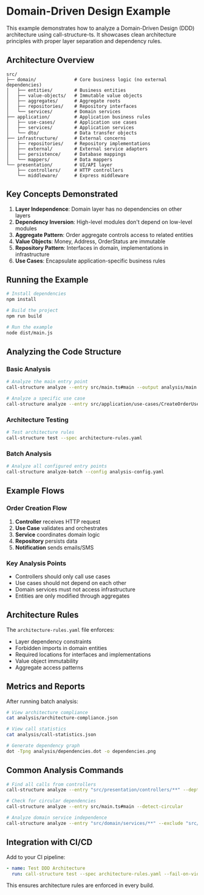 # Domain-Driven Design Example

This example demonstrates how to analyze a Domain-Driven Design (DDD) architecture using call-structure-ts. It showcases clean architecture principles with proper layer separation and dependency rules.

## Architecture Overview

```
src/
├── domain/              # Core business logic (no external dependencies)
│   ├── entities/        # Business entities
│   ├── value-objects/   # Immutable value objects
│   ├── aggregates/      # Aggregate roots
│   ├── repositories/    # Repository interfaces
│   └── services/        # Domain services
├── application/         # Application business rules
│   ├── use-cases/       # Application use cases
│   ├── services/        # Application services
│   └── dto/             # Data transfer objects
├── infrastructure/      # External concerns
│   ├── repositories/    # Repository implementations
│   ├── external/        # External service adapters
│   ├── persistence/     # Database mappings
│   └── mappers/         # Data mappers
└── presentation/        # UI/API layer
    ├── controllers/     # HTTP controllers
    └── middleware/      # Express middleware
```

## Key Concepts Demonstrated

1. **Layer Independence**: Domain layer has no dependencies on other layers
2. **Dependency Inversion**: High-level modules don't depend on low-level modules
3. **Aggregate Pattern**: Order aggregate controls access to related entities
4. **Value Objects**: Money, Address, OrderStatus are immutable
5. **Repository Pattern**: Interfaces in domain, implementations in infrastructure
6. **Use Cases**: Encapsulate application-specific business rules

## Running the Example

```bash
# Install dependencies
npm install

# Build the project
npm run build

# Run the example
node dist/main.js
```

## Analyzing the Code Structure

### Basic Analysis

```bash
# Analyze the main entry point
call-structure analyze --entry src/main.ts#main --output analysis/main.json

# Analyze a specific use case
call-structure analyze --entry src/application/use-cases/CreateOrderUseCase.ts#CreateOrderUseCase.execute --format mermaid
```

### Architecture Testing

```bash
# Test architecture rules
call-structure test --spec architecture-rules.yaml
```

### Batch Analysis

```bash
# Analyze all configured entry points
call-structure analyze-batch --config analysis-config.yaml
```

## Example Flows

### Order Creation Flow

1. **Controller** receives HTTP request
2. **Use Case** validates and orchestrates
3. **Service** coordinates domain logic
4. **Repository** persists data
5. **Notification** sends emails/SMS

### Key Analysis Points

- Controllers should only call use cases
- Use cases should not depend on each other
- Domain services must not access infrastructure
- Entities are only modified through aggregates

## Architecture Rules

The `architecture-rules.yaml` file enforces:

- Layer dependency constraints
- Forbidden imports in domain entities
- Required locations for interfaces and implementations
- Value object immutability
- Aggregate access patterns

## Metrics and Reports

After running batch analysis:

```bash
# View architecture compliance
cat analysis/architecture-compliance.json

# View call statistics
cat analysis/call-statistics.json

# Generate dependency graph
dot -Tpng analysis/dependencies.dot -o dependencies.png
```

## Common Analysis Commands

```bash
# Find all calls from controllers
call-structure analyze --entry "src/presentation/controllers/**" --depth 2

# Check for circular dependencies
call-structure analyze --entry src/main.ts#main --detect-circular

# Analyze domain service independence
call-structure analyze --entry "src/domain/services/**" --exclude "src/infrastructure/**"
```

## Integration with CI/CD

Add to your CI pipeline:

```yaml
- name: Test DDD Architecture
  run: call-structure test --spec architecture-rules.yaml --fail-on-violation
```

This ensures architecture rules are enforced in every build.
